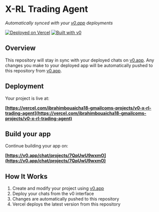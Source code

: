 # X-RL Trading Agent

*Automatically synced with your [v0.app](https://v0.app) deployments*

[![Deployed on Vercel](https://img.shields.io/badge/Deployed%20on-Vercel-black?style=for-the-badge&logo=vercel)](https://vercel.com/ibrahimbouaicha18-gmailcoms-projects/v0-x-rl-trading-agent)
[![Built with v0](https://img.shields.io/badge/Built%20with-v0.app-black?style=for-the-badge)](https://v0.app/chat/projects/7QpUwU9wxmO)

## Overview

This repository will stay in sync with your deployed chats on [v0.app](https://v0.app).
Any changes you make to your deployed app will be automatically pushed to this repository from [v0.app](https://v0.app).

## Deployment

Your project is live at:

**[https://vercel.com/ibrahimbouaicha18-gmailcoms-projects/v0-x-rl-trading-agent](https://vercel.com/ibrahimbouaicha18-gmailcoms-projects/v0-x-rl-trading-agent)**

## Build your app

Continue building your app on:

**[https://v0.app/chat/projects/7QpUwU9wxmO](https://v0.app/chat/projects/7QpUwU9wxmO)**

## How It Works

1. Create and modify your project using [v0.app](https://v0.app)
2. Deploy your chats from the v0 interface
3. Changes are automatically pushed to this repository
4. Vercel deploys the latest version from this repository